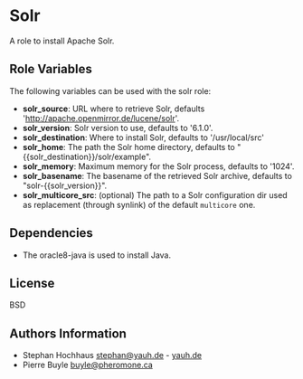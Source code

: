 Solr
====

A role to install Apache Solr.

Role Variables
--------------

The following variables can be used with the solr role:

* **solr_source**: URL where to retrieve Solr, defaults 'http://apache.openmirror.de/lucene/solr'.
* **solr_version**: Solr version to use, defaults to '6.1.0'.
* **solr_destination**: Where to install Solr, defaults to '/usr/local/src'
* **solr_home**: The path the Solr home directory, defaults to "{{solr_destination}}/solr/example".
* **solr_memory**: Maximum memory for the Solr process, defaults to '1024'.
* **solr_basename**: The basename of the retrieved Solr archive, defaults to "solr-{{solr_version}}".
* **solr_multicore_src**: (optional) The path to a Solr configuration dir used as replacement (through synlink) of the default `multicore` one.

Dependencies
------------

- The oracle8-java is used to install Java.

License
-------

BSD

Authors Information
-------------------

- Stephan Hochhaus <stephan@yauh.de> - [yauh.de](http://yauh.de)
- Pierre Buyle <buyle@pheromone.ca>